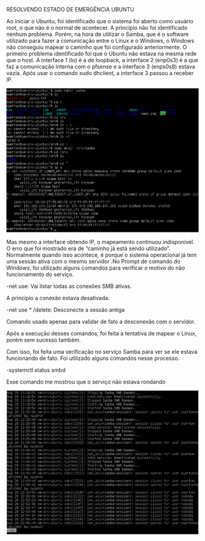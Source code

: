 RESOLVENDO ESTADO DE EMERGÊNCIA UBUNTU 

Ao iniciar o Ubuntu, foi identificado que o sistema foi aberto como usuário root, o que não é o normal de acontecer. A princípio não foi identificado nenhum problema. 
Porém, na hora de utilizar o Samba, que é o software utilizado para fazer a comunicação entre o Linux e o Windows, o Windows não conseguiu mapear o caminho que foi configurado anteriormente. 
O primeiro problema identificado foi que o Ubuntu não estava na mesma rede que o host. A interface 1 (lo) é a de loopback, a interface 2 (enp0s3) é a que faz a comunicação interna com o pfsense e a interface 3 (enps0s8) estava vazia. Após usar o comando sudo dhclient, a interface 3 passou a receber IP. 

![ENP0S8](../Imagem/j_enp0s8.png)

Mas mesmo a interface obtendo IP, o mapeamento continuou indisponível. O erro que foi mostrado era de “caminho já está sendo utilizado”. Normalmente quando isso acontece, é porque o sistema operacional já tem uma sessão ativa com o mesmo servidor .No Prompt de comando do Windows, foi utilizado alguns comandos para verificar o motivo do não funcionamento do serviço. 

-net use: Vai listar todas as conexões SMB ativas.

A princípio a conexão estava desativada.

-net use * /delete: Desconecte a sessão antiga

Comando usado apenas para validar de fato a desconexão com o servidor. 

Após a execução desses comandos, foi feita a tentativa de mapear o Linux, porém sem sucesso também. 

Com isso, foi feita uma verificação no serviço Samba para ver se ele estava funcionando de fato. Foi utilizado alguns comandos nesse processo.

-systemctl status smbd

Esse comando me mostrou que o serviço não estava rondando 

![LOG](../Imagem/logsmbd.png)
